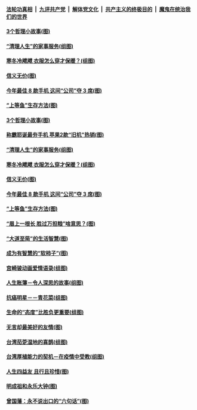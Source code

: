 

####  [法轮功真相](../../../../basic/blob/master/README.md?t=12311531) &nbsp;|&nbsp; [九评共产党](../../../../9ping.md/blob/master/README.md?t=12311531) &nbsp;|&nbsp; [解体党文化](../../../../jtdwh.md/blob/master/README.md?t=12311531)  &nbsp;|&nbsp; [共产主义的终极目的](../../../../gczydzjmd.md/blob/master/README.md?t=12311531) &nbsp;|&nbsp; [魔鬼在统治我们的世界](../../../../mgztzwmdsj.md/blob/master/README.md?t=12311531) 

#### [3个哲理小故事(图)](../pages/p8/957444.md?t=12311531) 

#### [“清理人生”的家事服务(组图)](../pages/p8/957523.md?t=12311531) 

#### [寒冬冷飕飕 衣服怎么穿才保暖？(组图)](../pages/p8/957489.md?t=12311531) 

#### [信义无价(图)](../pages/p8/957471.md?t=12311531) 

#### [今年最佳 8 款手机 这间“公司”夺 3 席(图)](../pages/p8/957414.md?t=12311531) 

#### [“上等鱼”生存方法(图)](../pages/p8/957413.md?t=12311531) 

#### [3个哲理小故事(图)](../pages/p8/957444.md?t=12311531) 

#### [称霸耶诞最夯手机 苹果2款“旧机”热销(图)](../pages/p8/957534.md?t=12311531) 

#### [“清理人生”的家事服务(组图)](../pages/p8/957523.md?t=12311531) 

#### [寒冬冷飕飕 衣服怎么穿才保暖？(组图)](../pages/p8/957489.md?t=12311531) 

#### [信义无价(图)](../pages/p8/957471.md?t=12311531) 

#### [今年最佳 8 款手机 这间“公司”夺 3 席(图)](../pages/p8/957414.md?t=12311531) 

#### [“上等鱼”生存方法(图)](../pages/p8/957413.md?t=12311531) 

#### [“眉上一根长 胜过万担粮”啥意思？(图)](../pages/p8/957392.md?t=12311531) 

#### [“大道至简”的生活智慧(图)](../pages/p8/956934.md?t=12311531) 

#### [成为有智慧的“软柿子”(图)](../pages/p8/957269.md?t=12311531) 

#### [宫崎骏动画爱情语录(组图)](../pages/p8/956935.md?t=12311531) 

#### [人生账簿－令人深思的故事(组图)](../pages/p8/956725.md?t=12311531) 

#### [抗癌明星－－青花菜(组图)](../pages/p8/957136.md?t=12311531) 

#### [生命的“态度”比胜负更重要(组图)](../pages/p8/957100.md?t=12311531) 

#### [无言却最美好的友情(图)](../pages/p8/956939.md?t=12311531) 

#### [台湾茄萣湿地的喜鹊(组图)](../pages/p8/957120.md?t=12311531) 

#### [台湾厚植能力的契机－在疫情中受教(组图)](../pages/p8/957115.md?t=12311531) 

#### [人生四益友 且行且珍惜(图)](../pages/p8/957058.md?t=12311531) 

#### [明成祖和永乐大钟(图)](../pages/p8/956938.md?t=12311531) 

#### [曾国藩：永不说出口的“六句话”(图)](../pages/p8/956943.md?t=12311531) 

